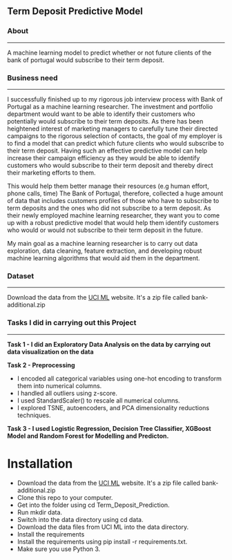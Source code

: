 ## Term Deposit Predictive Model

### About
---
A machine learning model to predict whether or not future clients of the bank of portugal would subscribe to their term deposit.

### Business need
---
I successfully finished up to my rigorous job interview process with Bank of Portugal as a machine learning researcher. The investment and portfolio department would want to be able to identify their customers who potentially would subscribe to their term deposits. As there has been heightened interest of marketing managers to carefully tune their directed campaigns to the rigorous selection of contacts, the goal of my employer is to find a model that can predict which future clients who would subscribe to their term deposit. Having such an effective predictive model can help increase their campaign efficiency as they would be able to identify customers who would subscribe to their term deposit and thereby direct their marketing efforts to them. 

This would help them better manage their resources (e.g human effort, phone calls, time)
The Bank of Portugal, therefore, collected a huge amount of data that includes customers profiles of those who have to subscribe to term deposits and the ones who did not subscribe to a term deposit. As their newly employed machine learning researcher, they want you to come up with a robust predictive model that would help them identify customers who would or would not subscribe to their term deposit in the future.

My main goal as a machine learning researcher is to carry out data exploration, data cleaning, feature extraction, and developing robust machine learning algorithms that would aid them in the department.

### Dataset
---
Download the data from the [UCI ML](http://archive.ics.uci.edu/ml/datasets/Bank+Marketing) website. It's a zip file called bank-additional.zip

### Tasks I did in carrying out this Project
---
**Task 1 - I did an Exploratory Data Analysis on the data by carrying out data visualization on the data**

**Task 2 - Preprocessing**
* I encoded all categorical variables using one-hot encoding to transform them into numerical columns.  
* I handled all outliers using z-score. 
* I used StandardScaler() to rescale all numerical columns.
* I explored TSNE, autoencoders, and PCA dimensionality reductions techniques.

**Task 3 - I used Logistic Regression, Decision Tree Classifier, XGBoost Model and Random Forest for Modelling and Predicton.**

# Installation
* Download the data from the [UCI ML](http://archive.ics.uci.edu/ml/datasets/Bank+Marketing) website. It's a zip file called bank-additional.zip
* Clone this repo to your computer.
* Get into the folder using cd Term_Deposit_Prediction.
* Run mkdir data.
* Switch into the data directory using cd data.
* Download the data files from UCI ML into the data directory.
* Install the requirements
* Install the requirements using pip install -r requirements.txt.
* Make sure you use Python 3.
